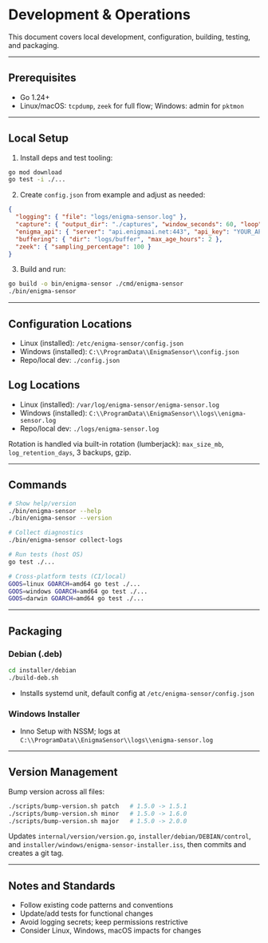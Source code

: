 # Development & Operations

This document covers local development, configuration, building, testing, and packaging.

---

## Prerequisites

- Go 1.24+
- Linux/macOS: `tcpdump`, `zeek` for full flow; Windows: admin for `pktmon`

---

## Local Setup

1) Install deps and test tooling:
```sh
go mod download
go test -i ./...
```

2) Create `config.json` from example and adjust as needed:
```json
{
  "logging": { "file": "logs/enigma-sensor.log" },
  "capture": { "output_dir": "./captures", "window_seconds": 60, "loop": true, "interface": "any" },
  "enigma_api": { "server": "api.enigmaai.net:443", "api_key": "YOUR_API_KEY", "upload": true },
  "buffering": { "dir": "logs/buffer", "max_age_hours": 2 },
  "zeek": { "sampling_percentage": 100 }
}
```

3) Build and run:
```sh
go build -o bin/enigma-sensor ./cmd/enigma-sensor
./bin/enigma-sensor
```

---

## Configuration Locations

- Linux (installed): `/etc/enigma-sensor/config.json`
- Windows (installed): `C:\\ProgramData\\EnigmaSensor\\config.json`
- Repo/local dev: `./config.json`

## Log Locations

- Linux (installed): `/var/log/enigma-sensor/enigma-sensor.log`
- Windows (installed): `C:\\ProgramData\\EnigmaSensor\\logs\\enigma-sensor.log`
- Repo/local dev: `./logs/enigma-sensor.log`

Rotation is handled via built-in rotation (lumberjack): `max_size_mb`, `log_retention_days`, 3 backups, gzip.

---

## Commands

```sh
# Show help/version
./bin/enigma-sensor --help
./bin/enigma-sensor --version

# Collect diagnostics
./bin/enigma-sensor collect-logs

# Run tests (host OS)
go test ./...

# Cross-platform tests (CI/local)
GOOS=linux GOARCH=amd64 go test ./...
GOOS=windows GOARCH=amd64 go test ./...
GOOS=darwin GOARCH=amd64 go test ./...
```

---

## Packaging

### Debian (.deb)
```sh
cd installer/debian
./build-deb.sh
```
- Installs systemd unit, default config at `/etc/enigma-sensor/config.json`

### Windows Installer
- Inno Setup with NSSM; logs at `C:\\ProgramData\\EnigmaSensor\\logs\\enigma-sensor.log`

---

## Version Management

Bump version across all files:
```sh
./scripts/bump-version.sh patch   # 1.5.0 -> 1.5.1
./scripts/bump-version.sh minor   # 1.5.0 -> 1.6.0
./scripts/bump-version.sh major   # 1.5.0 -> 2.0.0
```

Updates `internal/version/version.go`, `installer/debian/DEBIAN/control`, and `installer/windows/enigma-sensor-installer.iss`, then commits and creates a git tag.

---

## Notes and Standards

- Follow existing code patterns and conventions
- Update/add tests for functional changes
- Avoid logging secrets; keep permissions restrictive
- Consider Linux, Windows, macOS impacts for changes


